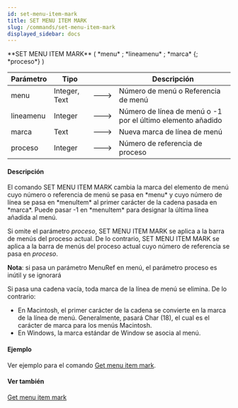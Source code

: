 ```yaml
---
id: set-menu-item-mark
title: SET MENU ITEM MARK
slug: /commands/set-menu-item-mark
displayed_sidebar: docs
---
```


<!--REF #_command_.SET MENU ITEM MARK.Syntax-->**SET MENU ITEM MARK** ( *menu* ; *lineamenu* ; *marca* {; *proceso*} )<!-- END REF-->
<!--REF #_command_.SET MENU ITEM MARK.Params-->
| Parámetro | Tipo |  | Descripción |
| --- | --- | --- | --- |
| menu | Integer, Text | &#x1F852; | Número de menú o Referencia de menú |
| lineamenu | Integer | &#x1F852; | Número de línea de menú o -1 por el último elemento añadido |
| marca | Text | &#x1F852; | Nueva marca de línea de menú |
| proceso | Integer | &#x1F852; | Número de referencia de proceso |

<!-- END REF-->

#### Descripción 

<!--REF #_command_.SET MENU ITEM MARK.Summary-->El comando SET MENU ITEM MARK cambia la marca del elemento de menú cuyo número o referencia de menú se pasa en *menu* y cuyo número de línea se pasa en *menuItem* al primer carácter de la cadena pasada en *marca*.<!-- END REF--> Puede pasar -1 en *menuItem* para designar la última línea añadida al menú.

Si omite el parámetro *proceso*, SET MENU ITEM MARK se aplica a la barra de menús del proceso actual. De lo contrario, SET MENU ITEM MARK se aplica a la barra de menús del proceso actual cuyo número de referencia se pasa en *proceso*. 

**Nota**: si pasa un parámetro MenuRef en menú, el parámetro proceso es inútil y se ignorará

Si pasa una cadena vacía, toda marca de la línea de menú se elimina. De lo contrario:

* En Macintosh, el primer carácter de la cadena se convierte en la marca de la línea de menú. Generalmente, pasará Char (18), el cual es el carácter de marca para los menús Macintosh.
* En Windows, la marca estándar de Window se asocia al menú.

#### Ejemplo 

Ver ejemplo para el comando [Get menu item mark](get-menu-item-mark.md "Get menu item mark").

#### Ver también 

[Get menu item mark](get-menu-item-mark.md)  